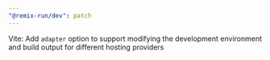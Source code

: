 ```yaml
---
"@remix-run/dev": patch
---
```


Vite: Add `adapter` option to support modifying the development environment and build output for different hosting providers
